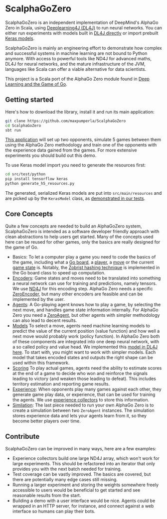 # ScalphaGoZero

ScalphaGoZero is an independent implementation of DeepMind's AlphaGo Zero in Scala, 
using [Deeplearning4J (DL4J)](https://deeplearning4j.org/) to run neural networks. 
You can either run experiments with models built in [DL4J directly](https://github.com/maxpumperla/ScalphaGoZero/blob/master/src/main/scala/org/deeplearning4j/scalphagozero/models/DualResnetModel.scala) 
or import prebuilt [Keras models](https://github.com/maxpumperla/ScalphaGoZero/blob/master/src/main/scala/org/deeplearning4j/scalphagozero/models/KerasModel.scala).

ScalphaGoZero is mainly an engineering effort to demonstrate how complex and successful systems
in machine learning are not bound to Python anymore. With access to powerful tools like ND4J for
advanced maths, DL4J for neural networks, and the mature infrastructure of the JVM, languages
like Scala can offer a viable alternative for data scientists. 

This project is a Scala port of the AlphaGo Zero module found in 
[Deep Learning and the Game of Go](https://github.com/maxpumperla/deep_learning_and_the_game_of_go).

## Getting started

Here's how to download the library, install it and run its main application:

```bash
git clone https://github.com/maxpumperla/ScalphaGoZero
cd ScalphaGoZero
sbt run
```

[This application](https://github.com/maxpumperla/ScalphaGoZero/blob/master/src/main/scala/org/deeplearning4j/scalphagozero/demo/ScalphaGoZero.scala) 
will set up two opponents, simulate 5 games between them using the
AlphaGo Zero methodology and train one of the opponents with the experience data
gained from the games. For more extensive experiments you should build out this demo.

To use Keras model import you need to generate the resources first:

```bash
cd src/test/python
pip install tensorflow keras
python generate_h5_resources.py
```

The generated, serialized Keras models are put into `src/main/resources` and are picked up
by the `KerasModel` class, as [demonstrated in our tests](https://github.com/maxpumperla/ScalphaGoZero/blob/master/src/test/scala/org/deeplearning4j/scalphagozero/models/TestKerasImport.scala).
 

## Core Concepts

Quite a few concepts are needed to build an AlphaGoZero system, ScalphaGoZero is intended
as a software developer friendly approach with clean abstractions to help users get
started. Many of the concepts used here can be reused for other games, only the basics are
really designed for the game of Go.

- Basics: To let a computer play a game you need to code the basics of the game, including 
what a [Go board](https://github.com/maxpumperla/ScalphaGoZero/blob/master/src/main/scala/org/deeplearning4j/scalphagozero/board/GoBoard.scala),
a [player](https://github.com/maxpumperla/ScalphaGoZero/blob/master/src/main/scala/org/deeplearning4j/scalphagozero/board/Player.scala),
a [move](https://github.com/maxpumperla/ScalphaGoZero/blob/master/src/main/scala/org/deeplearning4j/scalphagozero/board/Move.scala) or 
the current [game state](https://github.com/maxpumperla/ScalphaGoZero/blob/master/src/main/scala/org/deeplearning4j/scalphagozero/board/GameState.scala) is.
Notably, the [Zobrist hashing technique](https://github.com/maxpumperla/ScalphaGoZero/blob/master/src/main/scala/org/deeplearning4j/scalphagozero/board/ZobristHashing.scala)
is implemented in the Go board class to speed up computation. 
- [Encoders](https://github.com/maxpumperla/ScalphaGoZero/blob/master/src/main/scala/org/deeplearning4j/scalphagozero/encoders/Encoder.scala): 
Game states and moves need to be translated into something a neural network can
use for training and predictions, namely tensors. We use [ND4J](https://deeplearning4j.org/docs/latest/nd4j-overview)
for this encoding step. AlphaGo Zero needs a specific [ZeroEncoder](https://github.com/maxpumperla/ScalphaGoZero/blob/master/src/main/scala/org/deeplearning4j/scalphagozero/encoders/ZeroEncoder.scala),
but many other encoders are feasible and can be implemented by the user.
- [Agents](https://github.com/maxpumperla/ScalphaGoZero/blob/master/src/main/scala/org/deeplearning4j/scalphagozero/agents/Agent.scala):
A Go-playing agent knows how to play a game, by selecting the next move, and handles game state information
internally. For AlphaGo Zero you need a [ZeroAgent](https://github.com/maxpumperla/ScalphaGoZero/blob/master/src/main/scala/org/deeplearning4j/scalphagozero/agents/ZeroAgent.scala),
but other agents with simpler methodology can also lead to decent results.
- [Models](https://github.com/maxpumperla/ScalphaGoZero/tree/master/src/main/scala/org/deeplearning4j/scalphagozero/models)
To select a move, agents need machine learning models to predict the value of the current position (value function)
and how well a next move would probably work (policy function). In AlphaGo Zero both of these
components are integrated into one deep neural network, with a so called policy and value head.
We implemented this [model in DL4J here](https://github.com/maxpumperla/ScalphaGoZero/blob/master/src/main/scala/org/deeplearning4j/scalphagozero/models/DualResnetModel.scala).
To start with, you might want to work with simpler models. Each model that takes encoded states and outputs
the right shape can be used within this framework.
- [Scoring](https://github.com/maxpumperla/ScalphaGoZero/tree/master/src/main/scala/org/deeplearning4j/scalphagozero/scoring)
To play actual games, agents need the ability to estimate scores at the end of a game to decide 
who won and reinforce the signals leading to victory (and weaken those leading to defeat). This
includes territory estimation and reporting game results.
- [Experience](https://github.com/maxpumperla/ScalphaGoZero/tree/master/src/main/scala/org/deeplearning4j/scalphagozero/experience):
When opponents play many games against each other, they generate game play data, or experience,
that can be used for training the agents. We use [experience collectors](https://github.com/maxpumperla/ScalphaGoZero/blob/master/src/main/scala/org/deeplearning4j/scalphagozero/experience/ExperienceCollector.scala) 
to store this information.
- [Similation](https://github.com/maxpumperla/ScalphaGoZero/blob/master/src/main/scala/org/deeplearning4j/scalphagozero/simulation/ZeroSimulator.scala):
The last piece needed to run your own AlphaGo Zero is to create a simulation between two `ZeroAgent`
instances. The simulation stores experience data and lets your agents learn from it, so they
become better players over time.

## Contribute

ScalphaGoZero can be improved in many ways, here are a few examples:

- Experience collectors build one large ND4J array, which won't work for large experiments.
This should be refactored into an iterator that only provides you with the next batch
needed for training.
- Test coverage can be vastly improved. The basics are covered, but there are potentially many
edge cases still missing.
- Running a larger experiment and storing the weights somewhere freely accessible to users
would be beneficial to get started and see reasonable results from the start.
- Building a demo with a user interface would be nice. Agents could be wrapped in an HTTP server,
for instance, and connect against a web interface so humans can play their bots.   